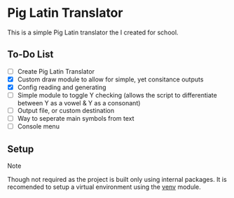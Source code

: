 # Pig Latin Translator

This is a simple Pig Latin translator the I created for school.

## To-Do List

- [ ] Create Pig Latin Translator
- [x] Custom draw module to allow for simple, yet consitance outputs
- [x] Config reading and generating
- [ ] Simple module to toggle Y checking (allows the script to differentiate between Y as a vowel & Y as a consonant)
- [ ] Output file, or custom destination
- [ ] Way to seperate main symbols from text
- [ ] Console menu

## Setup

> [!NOTE]
> Though not required as the project is built only using internal packages.
> It is recomended to setup a virtual environment using the [venv](https://docs.python.org/3/library/venv.html) module.
